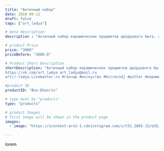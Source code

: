 ```yaml
---
title: "Античный набор"
date: 2018-09-12
draft: false
tags: ["art_ladya"]

# meta description
description : "Античный набор керамических предметов дворцового быта. art_ladya\"Арт Ладья\" Гончарная мастерская в Нижнем Новгороде. Изготовление керамики и мастер//-классы п"

# product Price
price: "3000"
priceBefore: "3600.0"

# Product Short Description
shortDescription: "Античный набор керамических предметов дворцового быта. art_ladya\"Арт Ладья\" Гончарная мастерская в Нижнем Новгороде. Изготовление керамики и мастер//-классы по обучению. 
https://vk.com/art_ladya art_ladya@mail.ru 
art//-ladya.Livemaster.ru #гончар #исскуство #bccrecndj #potter #керамикадляинтерьера #керамикаручнаяработа #керамиканазаказ #handmade #ancientceramics #керамика #эксклюзивнаякерамика #greece #painter #dishes #decor #ceramicar #nntoday #claygoods #restaurant #earthenware #ceramic #design #antiquity #античнаякерамика #ceramicart #exclusive #античность #clay #авторскаякерамика"

#product ID
productID: "Bno-DSunrJv"

# type must be "products"
type: "products"

# product Images
# first image will be shown in the product page
images:
  - image: "https://scontent-arn2-1.cdninstagram.com/v/t51.2885-15/e35/40230428_710165915984462_6535587912988627898_n.jpg?se=7&tp=1&_nc_ht=scontent-arn2-1.cdninstagram.com&_nc_cat=102&_nc_ohc=jgKjHMOYnNkAX8S3bWA&ccb=7-4&oh=8faa367f61ed62e173e58e8172724cbd&oe=60847E25&_nc_sid=86f79a&ig_cache_key=MTg2NzAxNDk1MDY5NjY5NDM4Mw%3D%3D.2-ccb7-4"

---
```

lorem
